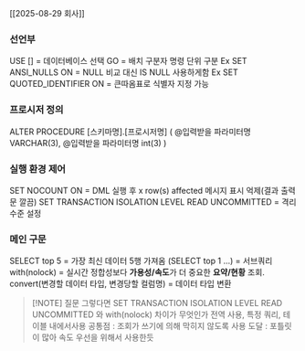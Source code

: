 [[2025-08-29 회사]]

### 선언부 
USE [] = 데이터베이스 선택
GO = 배치 구분자 명령 단위 구분
    Ex SET ANSI_NULLS ON = NULL 비교 대신 IS NULL 사용하게함
    Ex SET QUOTED_IDENTIFIER ON = 큰따옴표로 식별자 지정 가능

### 프로시저 정의
ALTER PROCEDURE [스키마명].[프로시저명] (
    @입력받을 파라미터명 VARCHAR(3),
    @입력받을 파라미터명 int(3)
)

### 실행 환경 제어
SET NOCOUNT ON = DML 실행 후 x row(s) affected 메시지 표시 억제(결과 출력문 깔끔)
SET TRANSACTION ISOLATION LEVEL READ UNCOMMITTED = 격리 수준 설정

### 메인 구문
SELECT top 5 = 가장 최신 데이터 5행 가져옴
(SELECT top 1 ...) = 서브쿼리
with(nolock) = 실시간 정합성보다 **가용성/속도**가 더 중요한 **요약/현황** 조회.
convert(변경할 데이터 타입, 변경당할 컬럼명) = 데이터 타입 변환



> [!NOTE] 질문
> 그렇다면 
> SET TRANSACTION ISOLATION LEVEL READ UNCOMMITTED 와
> with(nolock) 차이가 무엇인가
> 전역 사용, 특정 쿼리, 테이블 내에서사용
> 공통점 : 조회가 쓰기에 의해 막히지 않도록 사용
> 도달 : 포틀릿이 많아 속도 우선을 위해서 사용한듯 
